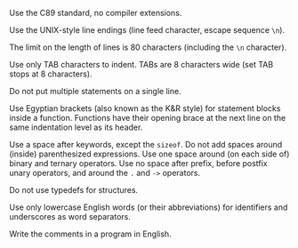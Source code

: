 Use the C89 standard, no compiler extensions.

Use the UNIX-style line endings (line feed character, escape sequence `\n`).

The limit on the length of lines is 80 characters (including the `\n`
character).

Use only TAB characters to indent. TABs are 8 characters wide (set TAB stops
at 8 characters).

Do not put multiple statements on a single line.

Use Egyptian brackets (also known as the K&R style) for statement blocks
inside a function. Functions have their opening brace at the next line on the
same indentation level as its header.

Use a space after keywords, except the `sizeof`. Do not add spaces around
(inside) parenthesized expressions. Use one space around (on each side of)
binary and ternary operators. Use no space after prefix, before postfix unary
operators, and around the `.` and `->` operators.

Do not use typedefs for structures.

Use only lowercase English words (or their abbreviations) for identifiers and
underscores as word separators.

Write the comments in a program in English.
